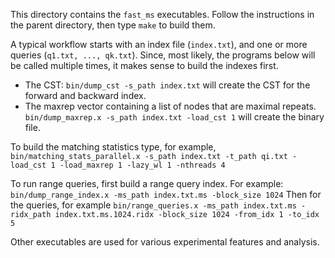 This directory contains the `fast_ms` executables. Follow the instructions in 
the parent directory, then type `make` to build them. 

A typical workflow starts with an index file (`index.txt`), and one or more queries (`q1.txt, ..., qk.txt`). 
Since, most likely, the programs below will be called multiple times, it makes sense to build the
indexes first. 

 - The CST: `bin/dump_cst -s_path index.txt` will create the CST for the forward and backward index.
 - The maxrep vector containing a list of nodes that are maximal repeats. `bin/dump_maxrep.x -s_path index.txt -load_cst 1` 
   will create the binary file.

To build the matching statistics type, for example, 
`bin/matching_stats_parallel.x -s_path index.txt -t_path qi.txt -load_cst 1 -load_maxrep 1 -lazy_wl 1 -nthreads 4` 

To run range queries, first build a range query index. For example:
`bin/dump_range_index.x -ms_path index.txt.ms -block_size 1024`
Then for the queries, for example 
`bin/range_queries.x -ms_path index.txt.ms -ridx_path index.txt.ms.1024.ridx -block_size 1024 -from_idx 1 -to_idx 5`

Other executables are used for various experimental features and analysis. 
